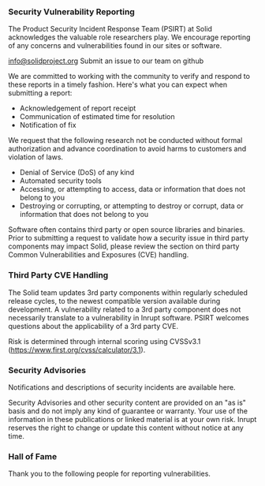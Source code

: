 ### Security Vulnerability Reporting 
The Product Security Incident Response Team (PSIRT) at Solid acknowledges the valuable role researchers play. We encourage reporting of any concerns and vulnerabilities found in our sites or software. 

info@solidproject.org
Submit an issue to our team on github

We are committed to working with the community to verify and respond to these reports in a timely fashion. Here's what you can expect when submitting a report:

* Acknowledgement of report receipt
* Communication of estimated time for resolution
* Notification of fix

We request that the following research not be conducted without formal authorization and advance coordination to avoid harms to customers and violation of laws. 

* Denial of Service (DoS) of any kind
* Automated security tools
* Accessing, or attempting to access, data or information that does not belong to you
* Destroying or corrupting, or attempting to destroy or corrupt, data or information that does not belong to you

Software often contains third party or open source libraries and binaries. Prior to submitting a request to validate how a security issue in third party components may impact Solid, please review the section on third party Common Vulnerabilities and Exposures (CVE) handling.

### Third Party CVE Handling
The Solid team updates 3rd party components within regularly scheduled release cycles, to the newest compatible version available during development. A vulnerability related to a 3rd party component does not necessarily translate to a vulnerability in Inrupt software. PSIRT welcomes questions about the applicability of a 3rd party CVE.

Risk is determined through internal scoring using CVSSv3.1 (https://www.first.org/cvss/calculator/3.1). 

### Security Advisories 
Notifications and descriptions of security incidents are available here.

Security Advisories and other security content are provided on an "as is" basis and do not imply any kind of guarantee or warranty. Your use of the information in these publications or linked material is at your own risk. Inrupt reserves the right to change or update this content without notice at any time.

### Hall of Fame
Thank you to the following people for reporting vulnerabilities.
